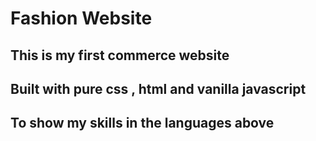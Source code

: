 # Fashion Website
## This is my first commerce website
## Built with pure css , html and vanilla javascript
## To show my skills in the languages above